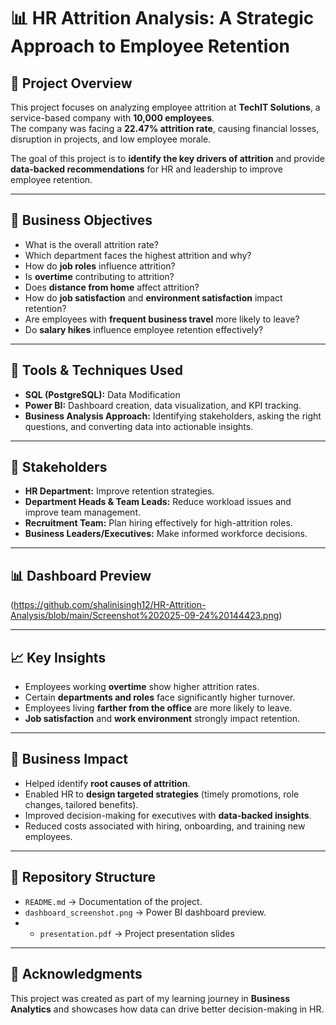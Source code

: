 # 📊 HR Attrition Analysis: A Strategic Approach to Employee Retention

## 📝 Project Overview  
This project focuses on analyzing employee attrition at **TechIT Solutions**, a service-based company with **10,000 employees**.  
The company was facing a **22.47% attrition rate**, causing financial losses, disruption in projects, and low employee morale.  

The goal of this project is to **identify the key drivers of attrition** and provide **data-backed recommendations** for HR and leadership to improve employee retention.  

---

## 🎯 Business Objectives  
- What is the overall attrition rate?  
- Which department faces the highest attrition and why?  
- How do **job roles** influence attrition?  
- Is **overtime** contributing to attrition?  
- Does **distance from home** affect attrition?  
- How do **job satisfaction** and **environment satisfaction** impact retention?  
- Are employees with **frequent business travel** more likely to leave?  
- Do **salary hikes** influence employee retention effectively?  

---

## 🔧 Tools & Techniques Used  
- **SQL (PostgreSQL):** Data Modification 
- **Power BI:** Dashboard creation, data visualization, and KPI tracking.  
- **Business Analysis Approach:** Identifying stakeholders, asking the right questions, and converting data into actionable insights.  

---

## 👥 Stakeholders  
- **HR Department:** Improve retention strategies.  
- **Department Heads & Team Leads:** Reduce workload issues and improve team management.  
- **Recruitment Team:** Plan hiring effectively for high-attrition roles.  
- **Business Leaders/Executives:** Make informed workforce decisions.  

---

## 📊 Dashboard Preview  
 
(https://github.com/shalinisingh12/HR-Attrition-Analysis/blob/main/Screenshot%202025-09-24%20144423.png)

---

## 📈 Key Insights  
- Employees working **overtime** show higher attrition rates.  
- Certain **departments and roles** face significantly higher turnover.  
- Employees living **farther from the office** are more likely to leave.  
- **Job satisfaction** and **work environment** strongly impact retention.  

---

## 🚀 Business Impact  
- Helped identify **root causes of attrition**.  
- Enabled HR to **design targeted strategies** (timely promotions, role changes, tailored benefits).  
- Improved decision-making for executives with **data-backed insights**.  
- Reduced costs associated with hiring, onboarding, and training new employees.  

---

## 📂 Repository Structure    
- `README.md` → Documentation of the project.
- `dashboard_screenshot.png` → Power BI dashboard preview.
- - `presentation.pdf` → Project presentation slides

---

  

## 🙌 Acknowledgments  
This project was created as part of my learning journey in **Business Analytics** and showcases how data can drive better decision-making in HR.  
